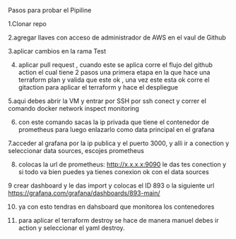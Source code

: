 Pasos para probar el Pipiline

1.Clonar repo

2.agregar llaves con acceso de administrador de AWS en el vaul de Github

3.aplicar cambios en la rama Test

4. aplicar pull request , cuando este se aplica corre el flujo del github action el cual tiene 2 pasos una primera
   etapa en la que hace una terraform plan y valida que este ok , una vez este esta ok corre el gitaction para aplicar el terraform y hace el despliegue

5.aqui debes abrir la VM y entrar por SSH por ssh conect y correr el comando docker network inspect monitoring

6. con este comando sacas la ip privada que tiene el contenedor de prometheus para luego enlazarlo como data principal en el grafana
   
7.acceder al  grafana por la ip publica y el puerto 3000, y alli ir a conection y seleccionar data sources, escojes prometheus

8. colocas la url de prometheus: http://x.x.x.x:9090 le das tes conection y si todo va bien puedes  ya tienes conexion ok con el data sources
   
9 crear dashboard y le das import y colocas el ID 893 o la siguiente url https://grafana.com/grafana/dashboards/893-main/

10. ya con esto tendras en dahsboard que monitorea los contenedores
    
12. para aplicar el terraform destroy se hace de manera manuel debes ir action y seleccionar el yaml destroy.
